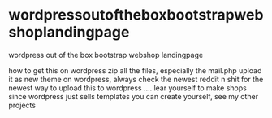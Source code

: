 # wordpressoutoftheboxbootstrapwebshoplandingpage
wordpress out of the box bootstrap webshop landingpage

how to get this on wordpress
zip all the files, especially the mail.php
upload it as new theme on wordpress, always check the newest reddit n shit for the newest way to upload this to wordpress
....
lear yourself to make shops since wordpress just sells templates you can create yourself, see my other projects
